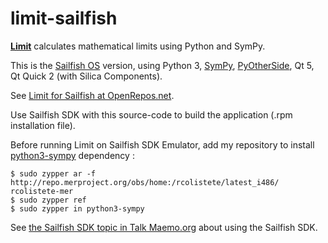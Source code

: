 limit-sailfish
==============

[**Limit**](http://www.robertocolistete.net/Limit/) calculates mathematical limits using Python and SymPy.

This is the [Sailfish OS](https://sailfishos.org/) version, using Python 3, [SymPy](http://sympy.org/), [PyOtherSide](http://thp.io/2011/pyotherside/), Qt 5, Qt Quick 2 (with Silica Components).

See [Limit for Sailfish at OpenRepos.net](https://openrepos.net/content/rcolistete/limit-sailfish-os).

Use Sailfish SDK with this source-code to build the application (.rpm installation file).

Before running Limit on Sailfish SDK Emulator, add my repository to install [python3-sympy](https://build.merproject.org/package/show?package=python3-sympy&project=home%3Arcolistete) dependency :

    $ sudo zypper ar -f http://repo.merproject.org/obs/home:/rcolistete/latest_i486/ rcolistete-mer  
    $ sudo zypper ref  
    $ sudo zypper in python3-sympy  

See [the Sailfish SDK topic in Talk Maemo.org](http://talk.maemo.org/showthread.php?t=89294 ) about using the Sailfish SDK.
